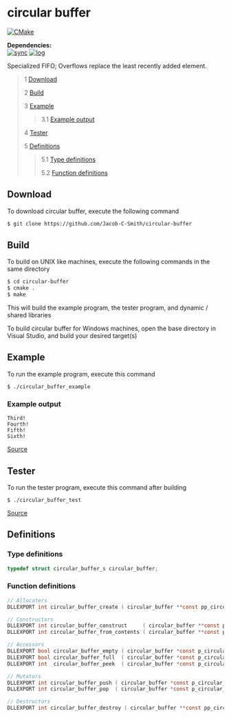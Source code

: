 # circular buffer
[![CMake](https://github.com/Jacob-C-Smith/circular-buffer/actions/workflows/cmake.yml/badge.svg)](https://github.com/Jacob-C-Smith/circular-buffer/actions/workflows/cmake.yml)

**Dependencies:**\
[![sync](https://github.com/Jacob-C-Smith/sync/actions/workflows/cmake.yml/badge.svg)](https://github.com/Jacob-C-Smith/sync/actions/workflows/cmake.yml)
[![log](https://github.com/Jacob-C-Smith/sync/actions/workflows/cmake.yml/badge.svg)](https://github.com/Jacob-C-Smith/sync/actions/workflows/cmake.yml)

 Specialized FIFO; Overflows replace the least recently added element.
 
 > 1 [Download](#download)
 >
 > 2 [Build](#build)
 >
 > 3 [Example](#example)
 >
 >> 3.1 [Example output](#example-output)
 >
 > 4 [Tester](#tester)
 >
 > 5 [Definitions](#definitions)
 >
 >> 5.1 [Type definitions](#type-definitions)
 >>
 >> 5.2 [Function definitions](#function-definitions)

 ## Download
 To download circular buffer, execute the following command
 ```bash
 $ git clone https://github.com/Jacob-C-Smith/circular-buffer
 ```
 ## Build
 To build on UNIX like machines, execute the following commands in the same directory
 ```bash
 $ cd circular-buffer
 $ cmake .
 $ make
 ```
  This will build the example program, the tester program, and dynamic / shared libraries

  To build circular buffer for Windows machines, open the base directory in Visual Studio, and build your desired target(s)
 ## Example
 To run the example program, execute this command
 ```
 $ ./circular_buffer_example
 ```
 ### Example output
 ```
 Third!
 Fourth!
 Fifth!
 Sixth!
 ```
 [Source](main.c)
## Tester
 To run the tester program, execute this command after building
 ```
 $ ./circular_buffer_test
 ```
 [Source](circular_buffer_test.c)
 ## Definitions
 ### Type definitions
 ```c
 typedef struct circular_buffer_s circular_buffer;
 ```
 ### Function definitions
 ```c 
// Allocaters
DLLEXPORT int circular_buffer_create ( circular_buffer **const pp_circular_buffer );

// Constructors
DLLEXPORT int circular_buffer_construct     ( circular_buffer **const pp_circular_buffer, size_t size );
DLLEXPORT int circular_buffer_from_contents ( circular_buffer **const pp_circular_buffer, void * const* const pp_contents, size_t size );

// Accessors
DLLEXPORT bool circular_buffer_empty ( circular_buffer *const p_circular_buffer );
DLLEXPORT bool circular_buffer_full  ( circular_buffer *const p_circular_buffer );
DLLEXPORT int  circular_buffer_peek  ( circular_buffer *const p_circular_buffer, void **pp_data );

// Mutators
DLLEXPORT int circular_buffer_push ( circular_buffer *const p_circular_buffer, void  *p_data );
DLLEXPORT int circular_buffer_pop  ( circular_buffer *const p_circular_buffer, void **pp_data );

// Destructors
DLLEXPORT int circular_buffer_destroy ( circular_buffer **const pp_circular_buffer );
 ```
